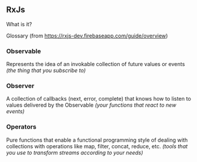 ## RxJs

What is it?

Glossary (from https://rxjs-dev.firebaseapp.com/guide/overview)

### Observable

Represents the idea of an invokable collection of future values or events _(the thing that you subscribe to)_

### Observer 

A collection of callbacks (next, error, complete) that knows how to listen to values delivered by the Observable _(your functions that react to new events)_

### Operators 

Pure functions that enable a functional programming style of dealing with collections with operations like map, filter, concat, reduce, etc. _(tools that you use to transform streams according to your needs)_

